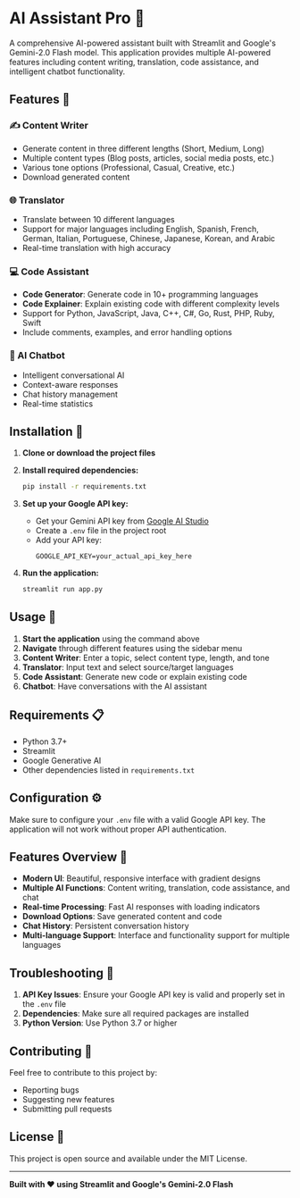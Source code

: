 # AI Assistant Pro 🤖

A comprehensive AI-powered assistant built with Streamlit and Google's Gemini-2.0 Flash model. This application provides multiple AI-powered features including content writing, translation, code assistance, and intelligent chatbot functionality.

## Features 🌟

### ✍️ Content Writer
- Generate content in three different lengths (Short, Medium, Long)
- Multiple content types (Blog posts, articles, social media posts, etc.)
- Various tone options (Professional, Casual, Creative, etc.)
- Download generated content

### 🌐 Translator
- Translate between 10 different languages
- Support for major languages including English, Spanish, French, German, Italian, Portuguese, Chinese, Japanese, Korean, and Arabic
- Real-time translation with high accuracy

### 💻 Code Assistant
- **Code Generator**: Generate code in 10+ programming languages
- **Code Explainer**: Explain existing code with different complexity levels
- Support for Python, JavaScript, Java, C++, C#, Go, Rust, PHP, Ruby, Swift
- Include comments, examples, and error handling options

### 💬 AI Chatbot
- Intelligent conversational AI
- Context-aware responses
- Chat history management
- Real-time statistics

## Installation 🚀

1. **Clone or download the project files**

2. **Install required dependencies:**
   ```bash
   pip install -r requirements.txt
   ```

3. **Set up your Google API key:**
   - Get your Gemini API key from [Google AI Studio](https://makersuite.google.com/app/apikey)
   - Create a `.env` file in the project root
   - Add your API key:
     ```
     GOOGLE_API_KEY=your_actual_api_key_here
     ```

4. **Run the application:**
   ```bash
   streamlit run app.py
   ```

## Usage 📖

1. **Start the application** using the command above
2. **Navigate** through different features using the sidebar menu
3. **Content Writer**: Enter a topic, select content type, length, and tone
4. **Translator**: Input text and select source/target languages
5. **Code Assistant**: Generate new code or explain existing code
6. **Chatbot**: Have conversations with the AI assistant

## Requirements 📋

- Python 3.7+
- Streamlit
- Google Generative AI
- Other dependencies listed in `requirements.txt`

## Configuration ⚙️

Make sure to configure your `.env` file with a valid Google API key. The application will not work without proper API authentication.

## Features Overview 🎯

- **Modern UI**: Beautiful, responsive interface with gradient designs
- **Multiple AI Functions**: Content writing, translation, code assistance, and chat
- **Real-time Processing**: Fast AI responses with loading indicators
- **Download Options**: Save generated content and code
- **Chat History**: Persistent conversation history
- **Multi-language Support**: Interface and functionality support for multiple languages

## Troubleshooting 🔧

1. **API Key Issues**: Ensure your Google API key is valid and properly set in the `.env` file
2. **Dependencies**: Make sure all required packages are installed
3. **Python Version**: Use Python 3.7 or higher

## Contributing 🤝

Feel free to contribute to this project by:
- Reporting bugs
- Suggesting new features
- Submitting pull requests

## License 📄

This project is open source and available under the MIT License.

---

**Built with ❤️ using Streamlit and Google's Gemini-2.0 Flash**